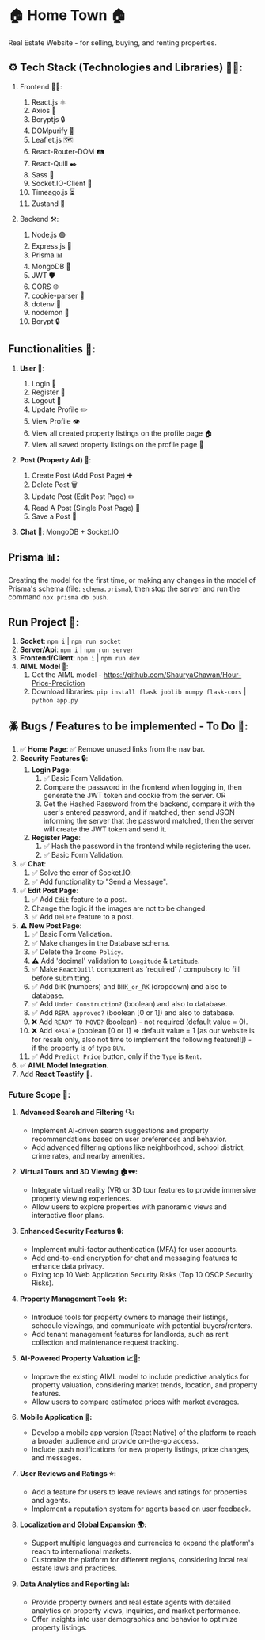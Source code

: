 # 🏠 Home Town 🏠

Real Estate Website - for selling, buying, and renting properties.

## ⚙️ Tech Stack (Technologies and Libraries) 👩‍💻:

1. Frontend 👩‍💻:
   1. React.js ⚛️
   2. Axios 📡
   3. Bcryptjs 🔒
   4. DOMpurify 🧼
   5. Leaflet.js 🗺️
   6. React-Router-DOM 🛤️
   7. React-Quill ✒️
   8. Sass 🎨
   9. Socket.IO-Client 🔄
   10. Timeago.js ⏳
   11. Zustand 🐻

2. Backend ⚒️:
   1. Node.js 🟢
   2. Express.js 🚂
   3. Prisma 📊
   4. MongoDB 🍃
   5. JWT 🛡️
   6. CORS 🌐
   7. cookie-parser 🍪
   8. dotenv 🔑
   9. nodemon 🔄
   10. Bcrypt 🔒

## Functionalities 📝:

1. **User 👤**:
   1. Login 🔑
   2. Register 📝
   3. Logout 🚪
   4. Update Profile ✏️
   5. View Profile 👁️
   6. View all created property listings on the profile page 🏠
   7. View all saved property listings on the profile page 📌

2. **Post (Property Ad) 🏢**:
   1. Create Post (Add Post Page) ➕
   2. Delete Post 🗑️
   3. Update Post (Edit Post Page) ✏️
   4. Read A Post (Single Post Page) 📖
   5. Save a Post 📌

3. **Chat 💬**: MongoDB + Socket.IO

## Prisma 📊:
Creating the model for the first time, or making any changes in the model of Prisma's schema (file: `schema.prisma`), then stop the server and run the command `npx prisma db push`.

## Run Project 🚀:
1. **Socket**: `npm i` | `npm run socket`
2. **Server/Api**: `npm i` | `npm run server`
3. **Frontend/Client**: `npm i` | `npm run dev`
4. **AIML Model 🤖**: 
   1. Get the AIML model - https://github.com/ShauryaChawan/Hour-Price-Prediction
   2. Download libraries: `pip install flask joblib numpy flask-cors` | `python app.py`

## 🪲 Bugs / Features to be implemented - To Do 📝:
1. ✅ **Home Page**: ✅ Remove unused links from the nav bar.
2. **Security Features 🔒**:
   1. **Login Page**:
      1. ✅ Basic Form Validation.
      2. Compare the password in the frontend when logging in, then generate the JWT token and cookie from the server. OR
      3. Get the Hashed Password from the backend, compare it with the user's entered password, and if matched, then send JSON informing the server that the password matched, then the server will create the JWT token and send it.
   2. **Register Page**:
      1. ✅ Hash the password in the frontend while registering the user.
      2. ✅ Basic Form Validation.
3. ✅ **Chat**:
   1. ✅ Solve the error of Socket.IO.
   2. ✅ Add functionality to "Send a Message".
4. ✅ **Edit Post Page**:
   1. ✅ Add `Edit` feature to a post.
   2. Change the logic if the images are not to be changed.
   3. ✅ Add `Delete` feature to a post.
5. ⚠️ **New Post Page**:
   1. ✅ Basic Form Validation.
   2. ✅ Make changes in the Database schema.
   3. ✅ Delete the `Income Policy`.
   4. ⚠️ Add 'decimal' validation to `Longitude` & `Latitude`.
   5. ✅ Make `ReactQuill` component as 'required' / compulsory to fill before submitting.
   6. ✅ Add `BHK` (numbers) and `BHK_or_RK` (dropdown) and also to database.
   7. ✅ Add `Under Construction?` (boolean) and also to database.
   8. ✅ Add `RERA approved?` (boolean [0 or 1]) and also to database.
   9. ❌ Add `READY TO MOVE?` (boolean) - not required (default value = 0).
   10. ❌ Add `Resale` (boolean [0 or 1] => default value = 1 [as our website is for resale only, also not time to implement the following feature!!]) - if the property is of type `BUY`.
   11. ✅ Add `Predict Price` button, only if the `Type` is `Rent`.
6. ✅ **AIML Model Integration**.
7. Add **React Toastify** 🍞.

### Future Scope 🚀:

1. **Advanced Search and Filtering 🔍:**
   - Implement AI-driven search suggestions and property recommendations based on user preferences and behavior.
   - Add advanced filtering options like neighborhood, school district, crime rates, and nearby amenities.

2. **Virtual Tours and 3D Viewing 🏠🕶️:**
   - Integrate virtual reality (VR) or 3D tour features to provide immersive property viewing experiences.
   - Allow users to explore properties with panoramic views and interactive floor plans.

3. **Enhanced Security Features 🔒:**
   - Implement multi-factor authentication (MFA) for user accounts.
   - Add end-to-end encryption for chat and messaging features to enhance data privacy.
   - Fixing top 10 Web Application Security Risks (Top 10 OSCP Security Risks).

4. **Property Management Tools 🛠️:**
   - Introduce tools for property owners to manage their listings, schedule viewings, and communicate with potential buyers/renters.
   - Add tenant management features for landlords, such as rent collection and maintenance request tracking.

5. **AI-Powered Property Valuation 📈🤖:**
   - Improve the existing AIML model to include predictive analytics for property valuation, considering market trends, location, and property features.
   - Allow users to compare estimated prices with market averages.

6. **Mobile Application 📱:**
   - Develop a mobile app version (React Native) of the platform to reach a broader audience and provide on-the-go access.
   - Include push notifications for new property listings, price changes, and messages.

7. **User Reviews and Ratings ⭐:**
   - Add a feature for users to leave reviews and ratings for properties and agents.
   - Implement a reputation system for agents based on user feedback.

8. **Localization and Global Expansion 🌍:**
   - Support multiple languages and currencies to expand the platform's reach to international markets.
   - Customize the platform for different regions, considering local real estate laws and practices.

9. **Data Analytics and Reporting 📊:**
    - Provide property owners and real estate agents with detailed analytics on property views, inquiries, and market performance.
    - Offer insights into user demographics and behavior to optimize property listings.
